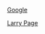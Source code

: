 [Google](Google.md)

[Larry Page](../../../../MyDendronExistence/Relationships/People/Larry%20Page.md)
